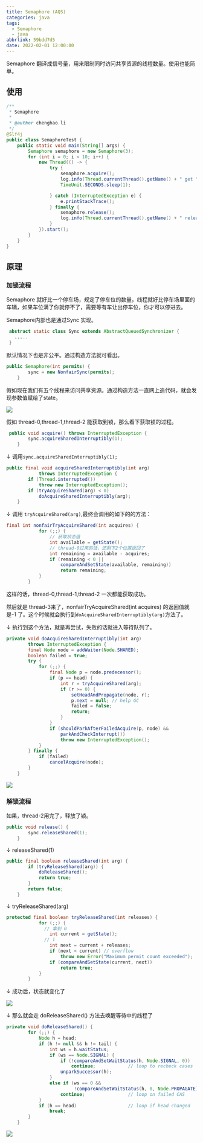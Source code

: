 ```yaml
---
title: Semaphore (AQS)
categories: java
tags: 
  - Semaphore
  - java
abbrlink: 59bdd7d5
date: 2022-02-01 12:00:00
---
```




Semaphore 翻译成信号量，用来限制同时访问共享资源的线程数量。使用也能简单。

## 使用

```java
/**
 * Semaphore
 *
 * @author chenghao.li
 */
@Slf4j
public class SemaphoreTest {
    public static void main(String[] args) {
        Semaphore semaphore = new Semaphore(3);
        for (int i = 0; i < 10; i++) {
            new Thread(() -> {
                try {
                    semaphore.acquire();
                    log.info(Thread.currentThread().getName() + " get ");
                    TimeUnit.SECONDS.sleep(1);

                } catch (InterruptedException e) {
                    e.printStackTrace();
                } finally {
                    semaphore.release();
                    log.info(Thread.currentThread().getName() + " release ");
                }
            }).start();
        }
    }
}
```

## 原理

### 加锁流程

Semaphore 就好比一个停车场，规定了停车位的数量，线程就好比停车场里面的车辆，如果车位满了你就停不了，需要等有车让出停车位，你才可以停进去。

Semaphore内部也是通过Sync 实现。

```java
 abstract static class Sync extends AbstractQueuedSynchronizer {
   .....
 }
```

默认情况下也是非公平。通过构造方法就可看出。

```java
public Semaphore(int permits) {
        sync = new NonfairSync(permits);
    }
```

假如现在我们有五个线程来访问共享资源。通过构造方法一直网上追代码，就会发现参数值赋给了state。

![](https://blog.lichenghao.cn/upload/2022/07/17.07.40.png)

假如 thread-0,thread-1,thread-2 能获取到锁，那么看下获取锁的过程。

```java
 public void acquire() throws InterruptedException {
        sync.acquireSharedInterruptibly(1);
    }
```

↓ 调用`sync.acquireSharedInterruptibly(1);`

```java
public final void acquireSharedInterruptibly(int arg)
            throws InterruptedException {
        if (Thread.interrupted())
            throw new InterruptedException();
        if (tryAcquireShared(arg) < 0)
            doAcquireSharedInterruptibly(arg);
    }
```

↓ 调用 `tryAcquireShared(arg)`,最终会调用的如下的的方法：

```java
final int nonfairTryAcquireShared(int acquires) {
            for (;;) {
              	// 获取状态值
                int available = getState();
              	// thread-0过来的话，还剩下2个位置返回了
                int remaining = available - acquires;
                if (remaining < 0 ||
                    compareAndSetState(available, remaining))
                    return remaining;
            }
        }
```

这样的话，thread-0,thread-1,thread-2 一次都能获取成功。

然后就是 thread-3来了，nonfairTryAcquireShared(int acquires) 的返回值就是-1 了。这个时候就会执行到`doAcquireSharedInterruptibly(arg)`方法了。

↓ 执行到这个方法，就是再尝试，失败的话就进入等待队列了。

```java
private void doAcquireSharedInterruptibly(int arg)
        throws InterruptedException {
        final Node node = addWaiter(Node.SHARED);
        boolean failed = true;
        try {
            for (;;) {
                final Node p = node.predecessor();
                if (p == head) {
                    int r = tryAcquireShared(arg);
                    if (r >= 0) {
                        setHeadAndPropagate(node, r);
                        p.next = null; // help GC
                        failed = false;
                        return;
                    }
                }
                if (shouldParkAfterFailedAcquire(p, node) &&
                    parkAndCheckInterrupt())
                    throw new InterruptedException();
            }
        } finally {
            if (failed)
                cancelAcquire(node);
        }
    }
```

![](https://blog.lichenghao.cn/upload/2022/07/17.37.42.png)



### 解锁流程

如果，thread-2用完了，释放了锁。

```java
public void release() {
        sync.releaseShared(1);
    }
```

↓ releaseShared(1)

```java
public final boolean releaseShared(int arg) {
        if (tryReleaseShared(arg)) {
            doReleaseShared();
            return true;
        }
        return false;
    }
```

↓ tryReleaseShared(arg)

```java
protected final boolean tryReleaseShared(int releases) {
            for (;;) {
              // 拿到 0
                int current = getState();
              // 1
                int next = current + releases;
                if (next < current) // overflow
                    throw new Error("Maximum permit count exceeded");
                if (compareAndSetState(current, next))
                    return true;
            }
        }
```

↓ 成功后，状态就变化了

![](https://blog.lichenghao.cn/upload/2022/07/17.42.23.png)

↓ 那么就会走 doReleaseShared() 方法去唤醒等待中的线程了

```java
private void doReleaseShared() {
        for (;;) {
            Node h = head;
            if (h != null && h != tail) {
                int ws = h.waitStatus;
                if (ws == Node.SIGNAL) {
                    if (!compareAndSetWaitStatus(h, Node.SIGNAL, 0))
                        continue;            // loop to recheck cases
                    unparkSuccessor(h);
                }
                else if (ws == 0 &&
                         !compareAndSetWaitStatus(h, 0, Node.PROPAGATE))
                    continue;                // loop on failed CAS
            }
            if (h == head)                   // loop if head changed
                break;
        }
    }
```

![](https://blog.lichenghao.cn/upload/2022/07/17.55.30.png)











